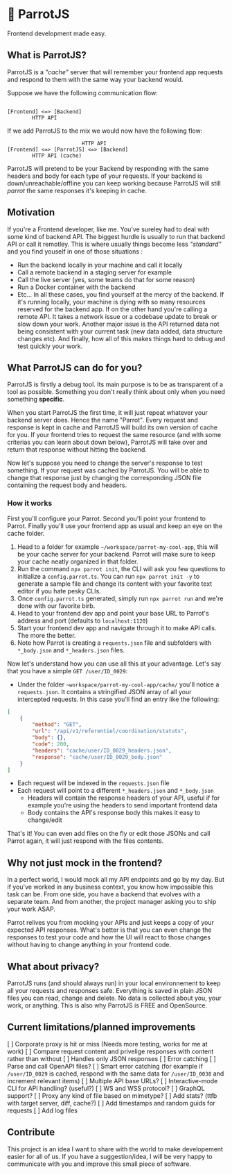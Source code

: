 # 🦜 ParrotJS

Frontend development made easy.

## What is ParrotJS?

ParrotJS is a *"cache"* server that will remember your frontend app requests and respond to them with the same way your backend would.

Suppose we have the following communication flow:
```text

[Frontend] <=> [Backend]
        HTTP API

```

If we add ParrotJS to the mix we would now have the following flow:

```text
                        HTTP API
[Frontend] <=> [ParrotJS] <=> [Backend]
        HTTP API (cache)

```

ParrotJS will pretend to be your Backend by responding with the same headers and body for each type of your requests. If your backend is down/unreachable/offline you can keep working because ParrotJS will still *parrot* the same responses it's keeping in cache.

## Motivation

If you're a Frontend developer, like me. You've sureley had to deal with some kind of backend API. The biggest hurdle is usually to run that backend API or call it remotley. This is where usually things become less *"standard"* and you find youself in one of those situations :
- Run the backend locally in your machine and call it locally
- Call a remote backend in a staging server for example
- Call the live server (yes, some teams do that for some reason)
- Run a Docker container with the backend
- Etc...
In all these cases, you find yourself at the mercy of the backend. If it's running locally, your machine is dying with so many resources reserved for the backend app.
If on the other hand you're calling a remote API. It takes a network issue or a codebase update to break or slow down your work.
Another major issue is the API returned data not being consistent with your current task (new data added, data structure changes etc).
And finally, how all of this makes things hard to debug and test quickly your work.

## What ParrotJS can do for you?

ParrotJS is firstly a debug tool. Its main purpose is to be as transparent of a tool as possible. Something you don't really think about only when you need something **specific**.

When you start ParrotJS the first time, it will just repeat whatever your backend server does. Hence the name "Parrot". Every request and response is kept in cache and ParrotJS will build its own version of cache for you. If your frontend tries to request the same resource (and with some criterias you can learn about down below), ParrotJS will take over and return that response without hitting the backend.

Now let's suppose you need to change the server's response to test something. If your request was cached by ParrotJS. You will be able to change that response just by changing the corresponding JSON file containing the request body and headers.

### How it works

First you'll configure your Parrot. Second you'll point your frontend to Parrot. Finally you'll use your frontend app as usual and keep an eye on the cache folder.

1. Head to a folder for example `~/workspace/parrot-my-cool-app`, this will be your cache server for your backend. Parrot will make sure to keep your cache neatly organized in that folder.
2. Run the command `npx parrot init`, the CLI will ask you few questions to initialize a `config.parrot.ts`. You can run `npx parrot init -y` to generate a sample file and change its content with your favorite text editor if you hate pesky CLIs.
3. Once `config.parrot.ts` generated, simply run `npx parrot run` and we're done with our favorite birb.
4. Head to your frontend dev app and point your base URL to Parrot's address and port (defaults to `localhost:1120`)
5. Start your frontend dev app and navigate through it to make API calls. The more the better.
6. Note how Parrot is creating a `requests.json` file and subfolders with `*_body.json` and `*_headers.json` files.

Now let's understand how you can use all this at your advantage. Let's say that you have a simple `GET /user/ID_0029`:
- Under the folder `~workspace/parrot-my-cool-app/cache/` you'll notice a `requests.json`. It contains a stringified JSON array of all your intercepted requests. In this case you'll find an entry like the following:

```json
[
    {
        "method": "GET",
        "url": "/api/v1/referentiel/coordination/statuts",
        "body": {},
        "code": 200,
        "headers": "cache/user/ID_0029_headers.json",
        "response": "cache/user/ID_0029_body.json"
    }
]
```
- Each request will be indexed in the `requests.json` file
- Each request will point to a different `*_headers.json` and `*_body.json`
  - Headers will contain the response headers of your API, useful if for example you're using the headers to send important frontend data
  - Body contains the API's response body this makes it easy to change/edit

That's it! You can even add files on the fly or edit those JSONs and call Parrot again, it will just respond with the files contents.

## Why not just mock in the frontend?

In a perfect world, I would mock all my API endpoints and go by my day. But if you've worked in any business context, you know how impossible this task can be. From one side, you have a backend that evolves with a separate team. And from another, the project manager asking you to ship your work ASAP.

Parrot relives you from mocking your APIs and just keeps a copy of your expected API responses. What's better is that you can even change the responses to test your code and how the UI will react to those changes without having to change anything in your frontend code.

## What about privacy?

ParrotJS runs (and should always run) in your local environnement to keep all your requests and responses safe. Everything is saved in plain JSON files you can read, change and delete. No data is collected about you, your work, or anything. This is also why ParrotJS is FREE and OpenSource.

## Current limitations/planned improvements

[ ] Corporate proxy is hit or miss (Needs more testing, works for me at work)
[ ] Compare request content and privelige responses with content rather than without
[ ] Handles only JSON responses
[ ] Error catching
[ ] Parse and call OpenAPI files?
[ ] Smart error catching (for example if `/user/ID_0029` is cached, respond with the same data for `/user/ID_0030` and increment relevant items)
[ ] Multiple API base URLs?
[ ] Interactive-mode CLI for API handling? (useful?)
[ ] WS and WSS protocol?
[ ] GraphQL support?
[ ] Proxy any kind of file based on mimetype?
[ ] Add stats? (ttfb with target server, diff, cache?)
[ ] Add timestamps and random guids for requests
[ ] Add log files

## Contribute

This project is an idea I want to share with the world to make developement easier for all of us. If you have a suggestion/idea, I will be very happy to communicate with you and improve this small piece of software.